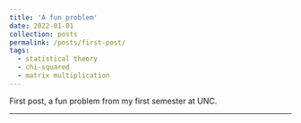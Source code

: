 ```yaml
---
title: 'A fun problem'
date: 2022-01-01
collection: posts
permalink: /posts/first-post/
tags:
  - statistical theory
  - chi-squared
  - matrix multiplication
---
```


First post, a fun problem from my first semester at UNC.

------
